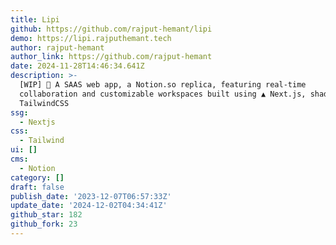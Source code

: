 ```yaml
---
title: Lipi
github: https://github.com/rajput-hemant/lipi
demo: https://lipi.rajputhemant.tech
author: rajput-hemant
author_link: https://github.com/rajput-hemant
date: 2024-11-28T14:46:34.641Z
description: >-
  [WIP] 🚀 A SAAS web app, a Notion.so replica, featuring real-time
  collaboration and customizable workspaces built using ▲ Next.js, shadcn/ui,
  TailwindCSS
ssg:
  - Nextjs
css:
  - Tailwind
ui: []
cms:
  - Notion
category: []
draft: false
publish_date: '2023-12-07T06:57:33Z'
update_date: '2024-12-02T04:34:41Z'
github_star: 182
github_fork: 23
---
```

